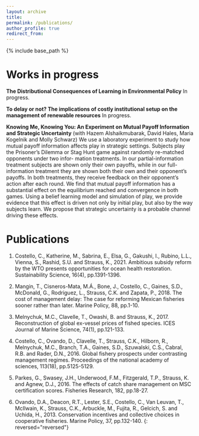 ```yaml
---
layout: archive
title:
permalink: /publications/
author_profile: true
redirect_from:
---
```


{% include base_path %}

Works in progress
======

**The Distributional Consequences of Learning in Environmental Policy**
In progress.

**To delay or not? The implications of costly institutional setup on the management of renewable resources**
In progress.

**Knowing Me, Knowing You: An Experiment on Mutual Payoff Information and Strategic Uncertainty** (with Hazem Alshaikmubarak, David Hales, Maria Kogelnik and Molly Schwarz)
We use a laboratory experiment to study how mutual payoff information affects play in strategic settings. Subjects play the Prisoner’s Dilemma or Stag Hunt game against randomly re-matched opponents under two infor- mation treatments. In our partial-information treatment subjects are shown only their own payoffs, while in our full-information treatment they are shown both their own and their opponent’s payoffs. In both treatments, they receive feedback on their opponent’s action after each round. We find that mutual payoff information has a substantial effect on the equilibrium reached and convergence in both games. Using a belief learning model and simulation of play, we provide evidence that this effect is driven not only by initial play, but also by the way subjects learn. We propose that
strategic uncertainty is a probable channel driving these effects.

Publications
======

1. Costello, C., Katherine, M., Sabrina, E., Elsa, G., Gakushi, I., Rubino, L.L., Vienna, S., Rashid, S.U. and Strauss, K., 2021. Ambitious subsidy reform by the WTO presents opportunities for ocean health restoration. Sustainability Science, 16(4), pp.1391-1396.

1. Mangin, T., Cisneros-Mata, M.Á., Bone, J., Costello, C., Gaines, S.D., McDonald, G., Rodriguez, L., Strauss, C.K. and Zapata, P., 2018. The cost of management delay: The case for reforming Mexican fisheries sooner rather than later. Marine Policy, 88, pp.1-10.

1. Melnychuk, M.C., Clavelle, T., Owashi, B. and Strauss, K., 2017. Reconstruction of global ex-vessel prices of fished species. ICES Journal of Marine Science, 74(1), pp.121-133.

1. Costello, C., Ovando, D., Clavelle, T., Strauss, C.K., Hilborn, R., Melnychuk, M.C., Branch, T.A., Gaines, S.D., Szuwalski, C.S., Cabral, R.B. and Rader, D.N., 2016. Global fishery prospects under contrasting management regimes. Proceedings of the national academy of sciences, 113(18), pp.5125-5129.

1. Parkes, G., Swasey, J.H., Underwood, F.M., Fitzgerald, T.P., Strauss, K. and Agnew, D.J., 2016. The effects of catch share management on MSC certification scores. Fisheries Research, 182, pp.18-27.

1. Ovando, D.A., Deacon, R.T., Lester, S.E., Costello, C., Van Leuvan, T., McIlwain, K., Strauss, C.K., Arbuckle, M., Fujita, R., Gelcich, S. and Uchida, H., 2013. Conservation incentives and collective choices in cooperative fisheries. Marine Policy, 37, pp.132-140.
{: reversed="reversed"}
